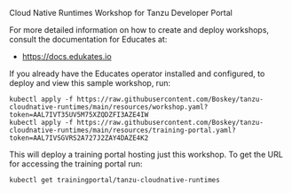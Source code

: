 

Cloud Native Runtimes Workshop for Tanzu Developer Portal

For more detailed information on how to create and deploy workshops, consult
the documentation for Educates at:

* https://docs.edukates.io

If you already have the Educates operator installed and configured, to
deploy and view this sample workshop, run:

```
kubectl apply -f https://raw.githubusercontent.com/Boskey/tanzu-cloudnative-runtimes/main/resources/workshop.yaml?token=AAL7IVT35UV5M75XZQDZFI3AZE4IW
kubectl apply -f https://raw.githubusercontent.com/Boskey/tanzu-cloudnative-runtimes/main/resources/training-portal.yaml?token=AAL7IVSGVRS2A727J2ZAY4DAZE4K2
```

This will deploy a training portal hosting just this workshop. To get the
URL for accessing the training portal run:

```
kubectl get trainingportal/tanzu-cloudnative-runtimes
```


